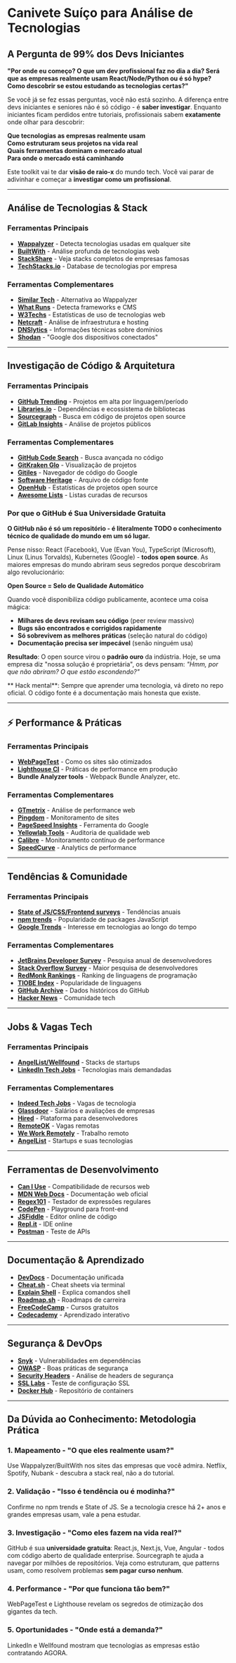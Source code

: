 # Canivete Suíço para Análise de Tecnologias

## A Pergunta de 99% dos Devs Iniciantes

**"Por onde eu começo? O que um dev profissional faz no dia a dia? Será que as empresas realmente usam React/Node/Python ou é só hype? Como descobrir se estou estudando as tecnologias certas?"**

Se você já se fez essas perguntas, você não está sozinho. A diferença entre devs iniciantes e seniores não é só código - é **saber investigar**. Enquanto iniciantes ficam perdidos entre tutoriais, profissionais sabem **exatamente** onde olhar para descobrir:

   **Que tecnologias as empresas realmente usam**  
   **Como estruturam seus projetos na vida real**  
   **Quais ferramentas dominam o mercado atual**  
   **Para onde o mercado está caminhando**

Este toolkit vai te dar **visão de raio-x** do mundo tech. Você vai parar de adivinhar e começar a **investigar como um profissional**.

---

## Análise de Tecnologias & Stack

### Ferramentas Principais
- **[Wappalyzer](https://www.wappalyzer.com/)** - Detecta tecnologias usadas em qualquer site
- **[BuiltWith](https://builtwith.com/)** - Análise profunda de tecnologias web
- **[StackShare](https://stackshare.io/)** - Veja stacks completos de empresas famosas
- **[TechStacks.io](https://techstacks.io/)** - Database de tecnologias por empresa

### Ferramentas Complementares
- **[Similar Tech](https://www.similartech.com/)** - Alternativa ao Wappalyzer
- **[What Runs](https://www.whatruns.com/)** - Detecta frameworks e CMS
- **[W3Techs](https://w3techs.com/)** - Estatísticas de uso de tecnologias web
- **[Netcraft](https://www.netcraft.com/)** - Análise de infraestrutura e hosting
- **[DNSlytics](https://dnslytics.com/)** - Informações técnicas sobre domínios
- **[Shodan](https://www.shodan.io/)** - "Google dos dispositivos conectados"

---

## Investigação de Código & Arquitetura

### Ferramentas Principais
- **[GitHub Trending](https://github.com/trending)** - Projetos em alta por linguagem/período
- **[Libraries.io](https://libraries.io/)** - Dependências e ecossistema de bibliotecas
- **[Sourcegraph](https://sourcegraph.com/)** - Busca em código de projetos open source
- **[GitLab Insights](https://gitlab.com/explore)** - Análise de projetos públicos

### Ferramentas Complementares
- **[GitHub Code Search](https://github.com/search)** - Busca avançada no código
- **[GitKraken Glo](https://www.gitkraken.com/)** - Visualização de projetos
- **[Gitiles](https://gerrit.googlesource.com/gitiles/)** - Navegador de código do Google
- **[Software Heritage](https://www.softwareheritage.org/)** - Arquivo de código fonte
- **[OpenHub](https://www.openhub.net/)** - Estatísticas de projetos open source
- **[Awesome Lists](https://github.com/sindresorhus/awesome)** - Listas curadas de recursos

### Por que o GitHub é Sua Universidade Gratuita

**O GitHub não é só um repositório - é literalmente TODO o conhecimento técnico de qualidade do mundo em um só lugar.**

Pense nisso: React (Facebook), Vue (Evan You), TypeScript (Microsoft), Linux (Linus Torvalds), Kubernetes (Google) - **todos open source**. As maiores empresas do mundo abriram seus segredos porque descobriram algo revolucionário:

**Open Source = Selo de Qualidade Automático**

Quando você disponibiliza código publicamente, acontece uma coisa mágica:
- **Milhares de devs revisam seu código** (peer review massivo)
- **Bugs são encontrados e corrigidos rapidamente** 
- **Só sobrevivem as melhores práticas** (seleção natural do código)
- **Documentação precisa ser impecável** (senão ninguém usa)

**Resultado**: O open source virou o **padrão ouro** da indústria. Hoje, se uma empresa diz "nossa solução é proprietária", os devs pensam: *"Hmm, por que não abriram? O que estão escondendo?"*

** Hack mental**: Sempre que aprender uma tecnologia, vá direto no repo oficial. O código fonte é a documentação mais honesta que existe.

---

## ⚡ Performance & Práticas

### Ferramentas Principais
- **[WebPageTest](https://www.webpagetest.org/)** - Como os sites são otimizados
- **[Lighthouse CI](https://github.com/GoogleChrome/lighthouse-ci)** - Práticas de performance em produção
- **Bundle Analyzer tools** - Webpack Bundle Analyzer, etc.

### Ferramentas Complementares
- **[GTmetrix](https://gtmetrix.com/)** - Análise de performance web
- **[Pingdom](https://www.pingdom.com/)** - Monitoramento de sites
- **[PageSpeed Insights](https://pagespeed.web.dev/)** - Ferramenta do Google
- **[Yellowlab Tools](https://yellowlab.tools/)** - Auditoria de qualidade web
- **[Calibre](https://calibreapp.com/)** - Monitoramento contínuo de performance
- **[SpeedCurve](https://www.speedcurve.com/)** - Analytics de performance

---

## Tendências & Comunidade

### Ferramentas Principais
- **[State of JS/CSS/Frontend surveys](https://stateofjs.com/)** - Tendências anuais
- **[npm trends](https://npmtrends.com/)** - Popularidade de packages JavaScript
- **[Google Trends](https://trends.google.com/)** - Interesse em tecnologias ao longo do tempo

### Ferramentas Complementares
- **[JetBrains Developer Survey](https://www.jetbrains.com/lp/devecosystem/)** - Pesquisa anual de desenvolvedores
- **[Stack Overflow Survey](https://survey.stackoverflow.co/)** - Maior pesquisa de desenvolvedores
- **[RedMonk Rankings](https://redmonk.com/sogrady/category/programming-languages/)** - Ranking de linguagens de programação
- **[TIOBE Index](https://www.tiobe.com/tiobe-index/)** - Popularidade de linguagens
- **[GitHub Archive](https://www.gharchive.org/)** - Dados históricos do GitHub
- **[Hacker News](https://news.ycombinator.com/)** - Comunidade tech

---

## Jobs & Vagas Tech

### Ferramentas Principais
- **[AngelList/Wellfound](https://wellfound.com/)** - Stacks de startups
- **[LinkedIn Tech Jobs](https://www.linkedin.com/jobs/)** - Tecnologias mais demandadas

### Ferramentas Complementares
- **[Indeed Tech Jobs](https://www.indeed.com/)** - Vagas de tecnologia
- **[Glassdoor](https://www.glassdoor.com/)** - Salários e avaliações de empresas
- **[Hired](https://hired.com/)** - Plataforma para desenvolvedores
- **[RemoteOK](https://remoteok.io/)** - Vagas remotas
- **[We Work Remotely](https://weworkremotely.com/)** - Trabalho remoto
- **[AngelList](https://angel.co/)** - Startups e suas tecnologias

---

## Ferramentas de Desenvolvimento

- **[Can I Use](https://caniuse.com/)** - Compatibilidade de recursos web
- **[MDN Web Docs](https://developer.mozilla.org/)** - Documentação web oficial
- **[Regex101](https://regex101.com/)** - Testador de expressões regulares
- **[CodePen](https://codepen.io/)** - Playground para front-end
- **[JSFiddle](https://jsfiddle.net/)** - Editor online de código
- **[Repl.it](https://replit.com/)** - IDE online
- **[Postman](https://www.postman.com/)** - Teste de APIs

---

## Documentação & Aprendizado

- **[DevDocs](https://devdocs.io/)** - Documentação unificada
- **[Cheat.sh](https://cheat.sh/)** - Cheat sheets via terminal
- **[Explain Shell](https://explainshell.com/)** - Explica comandos shell
- **[Roadmap.sh](https://roadmap.sh/)** - Roadmaps de carreira
- **[FreeCodeCamp](https://www.freecodecamp.org/)** - Cursos gratuitos
- **[Codecademy](https://www.codecademy.com/)** - Aprendizado interativo

---

## Segurança & DevOps

- **[Snyk](https://snyk.io/)** - Vulnerabilidades em dependências
- **[OWASP](https://owasp.org/)** - Boas práticas de segurança
- **[Security Headers](https://securityheaders.com/)** - Análise de headers de segurança
- **[SSL Labs](https://www.ssllabs.com/)** - Teste de configuração SSL
- **[Docker Hub](https://hub.docker.com/)** - Repositório de containers

---

## Da Dúvida ao Conhecimento: Metodologia Prática

### 1. **Mapeamento** - "O que eles realmente usam?"
Use Wappalyzer/BuiltWith nos sites das empresas que você admira. Netflix, Spotify, Nubank - descubra a stack real, não a do tutorial.

### 2. **Validação** - "Isso é tendência ou é modinha?"
Confirme no npm trends e State of JS. Se a tecnologia cresce há 2+ anos e grandes empresas usam, vale a pena estudar.

### 3. **Investigação** - "Como eles fazem na vida real?"
GitHub é sua **universidade gratuita**: React.js, Next.js, Vue, Angular - todos com código aberto de qualidade enterprise. Sourcegraph te ajuda a navegar por milhões de repositórios. Veja como estruturam, que patterns usam, como resolvem problemas **sem pagar curso nenhum**.

### 4. **Performance** - "Por que funciona tão bem?"
WebPageTest e Lighthouse revelam os segredos de otimização dos gigantes da tech.

### 5. **Oportunidades** - "Onde está a demanda?"
LinkedIn e Wellfound mostram que tecnologias as empresas estão contratando AGORA.

